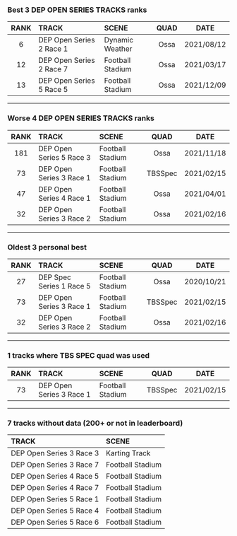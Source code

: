 ### Best 3 DEP OPEN SERIES TRACKS ranks
|RANK|TRACK|SCENE|QUAD|DATE|
|:---:|:---|:---|:---:|:---:|
|6|DEP Open Series 2 Race 1|Dynamic Weather|Ossa|2021/08/12|
|12|DEP Open Series 2 Race 7|Football Stadium|Ossa|2021/03/17|
|13|DEP Open Series 5 Race 5|Football Stadium|Ossa|2021/12/09|
---
### Worse 4 DEP OPEN SERIES TRACKS ranks
|RANK|TRACK|SCENE|QUAD|DATE|
|:---:|:---|:---|:---:|:---:|
|181|DEP Open Series 5 Race 3|Football Stadium|Ossa|2021/11/18|
|73|DEP Open Series 3 Race 1|Football Stadium|TBSSpec|2021/02/15|
|47|DEP Open Series 4 Race 1|Football Stadium|Ossa|2021/04/01|
|32|DEP Open Series 3 Race 2|Football Stadium|Ossa|2021/02/16|
---
### Oldest 3 personal best
|RANK|TRACK|SCENE|QUAD|DATE|
|:---:|:---|:---|:---:|:---:|
|27|DEP Spec Series 1 Race 5|Football Stadium|Ossa|2020/10/21|
|73|DEP Open Series 3 Race 1|Football Stadium|TBSSpec|2021/02/15|
|32|DEP Open Series 3 Race 2|Football Stadium|Ossa|2021/02/16|
---
### 1 tracks where TBS SPEC quad was used
|RANK|TRACK|SCENE|QUAD|DATE|
|:---:|:---|:---|:---:|:---:|
|73|DEP Open Series 3 Race 1|Football Stadium|TBSSpec|2021/02/15|
---
### 7 tracks without data (200+ or not in leaderboard)
|TRACK|SCENE|
|:---|:---|
|DEP Open Series 3 Race 3|Karting Track|
|DEP Open Series 3 Race 7|Football Stadium|
|DEP Open Series 4 Race 5|Football Stadium|
|DEP Open Series 4 Race 7|Football Stadium|
|DEP Open Series 5 Race 1|Football Stadium|
|DEP Open Series 5 Race 4|Football Stadium|
|DEP Open Series 5 Race 6|Football Stadium|
